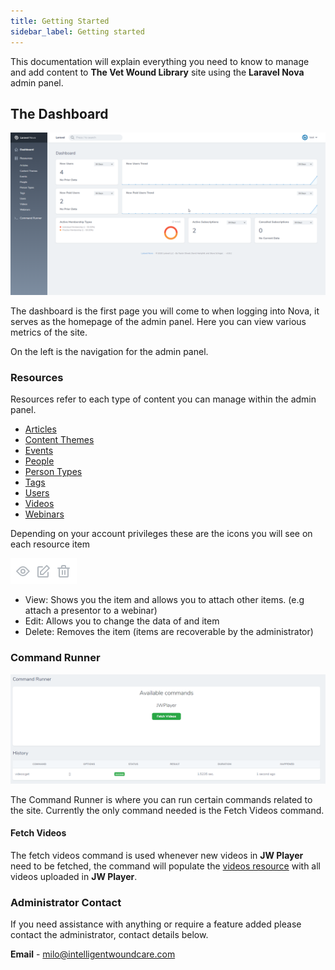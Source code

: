 ```yaml
---
title: Getting Started
sidebar_label: Getting started
---
```


This documentation will explain everything you need to know to manage and add content to **The Vet Wound Library** site using the **Laravel Nova** admin panel.

## The Dashboard

![img](../static/img/dashboard.png)

The dashboard is the first page you will come to when logging into Nova, it serves as the homepage of the admin panel. Here you can view various metrics of the site.

On the left is the navigation for the admin panel.

### Resources

Resources refer to each type of content you can manage within the admin panel.

- [Articles](articles.md 'Articles Resource')
- [Content Themes](content-themes.md 'Content Theme Resource')
- [Events](events.md 'Events Resource')
- [People](people.md 'People Resource')
- [Person Types](person-types.md 'Person Type Resource')
- [Tags](tags.md 'Tags Resource')
- [Users](users.md 'Users Resource')
- [Videos](videos.md 'Videos Resource')
- [Webinars](webinars.md 'Webinars Resource')

Depending on your account privileges these are the icons you will see on each resource item

![img](../static/img/function-icons.png)

- View: Shows you the item and allows you to attach other items. (e.g attach a presentor to a webinar)
- Edit: Allows you to change the data of and item
- Delete: Removes the item (items are recoverable by the administrator)

### Command Runner

![img](../static/img/command-runner.png)

The Command Runner is where you can run certain commands related to the site. Currently the only command needed is the Fetch Videos command.

#### Fetch Videos

The fetch videos command is used whenever new videos in **JW Player** need to be fetched, the command will populate the [videos resource](/videos 'Videos Resource') with all videos uploaded in **JW Player**.

### Administrator Contact

If you need assistance with anything or require a feature added please contact the administrator, contact details below.

**Email** - milo@intelligentwoundcare.com
